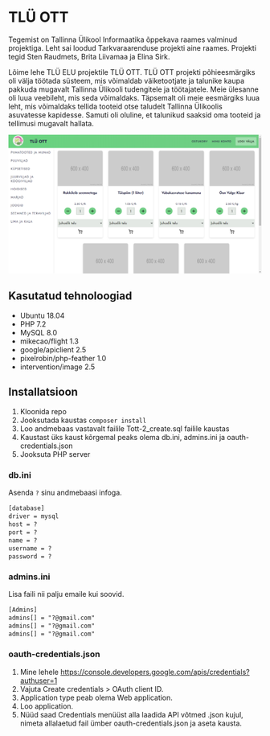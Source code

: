 # TLÜ OTT

Tegemist on Tallinna Ülikool Informaatika õppekava raames valminud projektiga. Leht sai loodud Tarkvaraarenduse projekti aine raames. Projekti tegid Sten Raudmets, Brita Liivamaa ja Elina Sirk.

Lõime lehe TLÜ ELU projektile TLÜ OTT. TLÜ OTT projekti põhieesmärgiks oli välja töötada süsteem, mis võimaldab väiketootjate ja talunike kaupa pakkuda mugavalt Tallinna Ülikooli tudengitele ja töötajatele. Meie ülesanne oli luua veebileht, mis seda võimaldaks. Täpsemalt oli meie eesmärgiks luua leht, mis võimaldaks tellida tooteid otse taludelt Tallinna Ülikoolis asuvatesse kapidesse. Samuti oli oluline, et talunikud saaksid oma tooteid ja tellimusi mugavalt hallata.

![Avaleht](media/avaleht.png?raw=true)

## Kasutatud tehnoloogiad

* Ubuntu 18.04
* PHP 7.2
* MySQL 8.0
* mikecao/flight 1.3
* google/apiclient 2.5
* pixelrobin/php-feather 1.0
* intervention/image 2.5

## Installatsioon

1. Kloonida repo
2. Jooksutada kaustas `composer install`
3. Loo andmebaas vastavalt failile Tott-2_create.sql failile kaustas
4. Kaustast üks kaust kõrgemal peaks olema db.ini, admins.ini ja oauth-credentials.json
5. Jooksuta PHP server

### db.ini

Asenda `?` sinu andmebaasi infoga.

```
[database]
driver = mysql
host = ?
port = ?
name = ?
username = ?
password = ?
```

### admins.ini

Lisa faili nii palju emaile kui soovid.

```
[Admins]
admins[] = "?@gmail.com"
admins[] = "?@gmail.com"
admins[] = "?@gmail.com"
```

### oauth-credentials.json

1. Mine lehele https://console.developers.google.com/apis/credentials?authuser=1
2. Vajuta Create credentials > OAuth client ID.
3. Application type peab olema Web application.
4. Loo application.
5. Nüüd saad Credentials menüüst alla laadida API võtmed .json kujul, nimeta allalaetud fail ümber oauth-credentials.json ja aseta kausta.